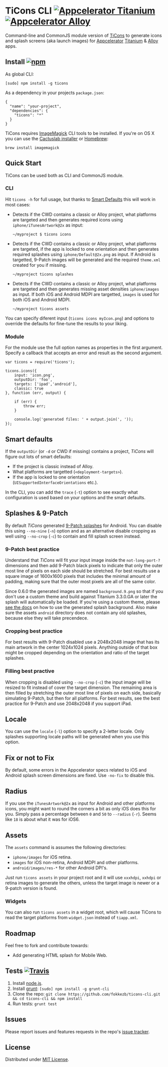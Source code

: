 # TiCons CLI [![Appcelerator Titanium](http://www-static.appcelerator.com/badges/titanium-git-badge-sq.png)](http://appcelerator.com/titanium/) [![Appcelerator Alloy](http://www-static.appcelerator.com/badges/alloy-git-badge-sq.png)](http:/appcelerator.com/alloy/)
 
Command-line and CommonJS module version of [TiCons](http://ticons.fokkezb.nl) to generate icons and splash screens (aka launch images) for [Appcelerator](http://appcelerator.com) [Titanium](http://appcelerator.com/titanium) & [Alloy](http://appcelerator.com/alloy) apps.

## Install [![npm](http://img.shields.io/npm/v/ticons.png)](https://www.npmjs.org/package/ticons)

As global CLI:

```
[sudo] npm install -g ticons
```

As a dependency in your projects `package.json`:

```
{
  "name": "your-project",
  "dependencies": {
    "ticons": "*"
  }
}
```

TiCons requires [ImageMagick](http://www.imagemagick.org/) CLI tools to be installed. If you're on OS X you can use the [Cactuslab installer](http://cactuslab.com/imagemagick/) or [Homebrew](http://brew.sh):

```
brew install imagemagick
```

## Quick Start
TiCons can be used both as CLI and CommonJS module.

### CLI
Hit `ticons -h` for full usage, but thanks to [Smart Defaults](#smart-defaults) this will work in most cases:

- Detects if the CWD contains a classic or Alloy project, what platforms are targeted and then generates required icons using `iphone/iTunesArtwork@2x` as input:

     ```
     ~/myproject $ ticons icons
     ```

- Detects if the CWD contains a classic or Alloy project, what platforms are targeted, if the app is locked to one orientation and then generates required splashes using `iphone/Default@2x.png` as input. If Android is targetted, 9-Patch images will be generated and the required `theme.xml` created for you if missing.

     ```
     ~/myproject ticons splashes
     ```

- Detects if the CWD contains a classic or Alloy project, what platforms are targeted and then generates missing asset densities `iphone/images` as input. If both iOS and Android MDPI are targetted, `images` is used for both iOS and Android MDPI.

     ```
     ~/myproject ticons assets
     ```
          
You can specify diferent input (`ticons icons myIcon.png`) and options to override the defaults for fine-tune the results to your liking.

### Module
For the module use the full option names as properties in the first argument. Specify a callback that accepts an error and result as the second argument.

```
var ticons = require('ticons');

ticons.icons({
	input: 'icon.png',
	outputDir: 'foo',
	targets: ['ipad','android'],
	classic: true
}, function (err, output) {
	
	if (err) {
		throw err;
	}
	
	console.log('generated files: ' + output.join(', '));
});
```

## Smart defaults
If the `outputDir` (or `-d` or CWD if missing) contains a project, *TiCons* will figure out lots of smart defaults:

- If the project is classic instead of Alloy.
- What platforms are targetted (`<deployment-targets>`).
- If the app is locked to one orientation (`UISupportedInterfaceOrientations` etc.).

In the CLI, you can add the `trace` (`-t`) option to see exactly what configuration is used based on your options and the smart defaults.

## Splashes & 9-Patch
By default *TiCons* generated [9-Patch splashes](http://docs.appcelerator.com/titanium/latest/#!/guide/Icons_and_Splash_Screens-section-29004897_IconsandSplashScreens-Androidsplashscreenconsiderations) for Android. You can disable this using `--no-nine` (`-n`) option and as an alternative disable cropping as well using `--no-crop` (`-c`) to contain and fill splash screen instead.

### 9-Patch best practice
Understand that *TiCons* will fit your input image inside the `not-long-port-?` dimensions and then add 9-Patch black pixels to indicate that only the outer most line of pixels on each side should be stretched. For best results use a square image of 1600x1600 pixels that includes the minimal amount of padding, making sure that the outer most pixels are all of the same color.

Since 0.6.0 the generated images are named `background.9.png` so that if you don't use a custom theme and build against Titanium 3.3.0.GA or later the splash will automatically be loaded. If you're using a custom theme, please [see the docs](http://docs.appcelerator.com/titanium/latest/#!/guide/Icons_and_Splash_Screens-section-29004897_IconsandSplashScreens-Androidsplashscreenconsiderations) on how to use the generated splash background. Also make sure the assets `android` directory does not contain any old splashes, because else they will take precendece.

### Cropping best practice
For best results with 9-Patch disabled use a 2048x2048 image that has its main artwork in the center 1024x1024 pixels. Anything outside of that box might be cropped depending on the orientation and ratio of the target splashes.

### Filling best practive
When cropping is disabled using `--no-crop` (`-c`) the input image will be resized to fit instead of cover the target dimension. The remaining area is then filled by stretching the outer most line of pixels on each side, basically simulating 9-Patch, but then for all platforms. For best results, see the best practice for 9-Patch and use 2048x2048 if you support iPad.

## Locale
You can use the `locale` (`-l`) option to specify a 2-letter locale. Only splashes supporting locale paths will be generated when you use this option.

## Fix or not to Fix
By default, some errors in the Appcelerator specs related to iOS and Android splash screen dimensions are fixed. Use `-no-fix` to disable this.

## Radius
If you use the `iTunesArtwork@2x` as input for Android and other platforms icons, you might want to round the corners a bit as only iOS does this for you. Simply pass a percentage between `0` and `50` to `--radius` (`-r`). Seems like `18` is about what it was for iOS6.

## Assets
The `assets` command is assumes the following directories:

- `iphone/images` for iOS retina.
- `images` for iOS non-retina, Android MDPI and other platforms.
- `android/images/res-*` for other Android DPI's.

Just run `ticons assets` in your project root and it will use `xxxhdpi`, `xxhdpi` or retina images to generate the others, unless the target image is newer or a 9-patch version is found.

### Widgets
You can also run `ticons assets` in a widget root, which will cause TiCons to read the target platforms from `widget.json` instead of `tiapp.xml`.

## Roadmap
Feel free to fork and contribute towards:

- Add generating HTML splash for Mobile Web.

## Tests [![Travis](http://img.shields.io/travis/FokkeZB/TiCons-CLI.png)](https://travis-ci.org/FokkeZB/TiCons-CLI)

1. Install [node.js](http://nodejs.org/).
2. Install [grunt](http://gruntjs.com/): `[sudo] npm install -g grunt-cli`
3. Clone the repo: `git clone https://github.com/fokkezb/ticons-cli.git && cd ticons-cli && npm install`
4. Run tests: `grunt test`

## Issues

Please report issues and features requests in the repo's [issue tracker](https://github.com/fokkezb/ticons-cli/issues).

## License

Distributed under [MIT License](LICENSE).
